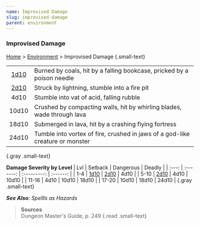 ```yaml
---
name: Improvised Damage
slug: improvised-damage
parent: environment
---
```

### Improvised Damage
[Home](dm-operations-center) > [Environment](environment) > Improvised Damage {.small-text}

|||
|:-----:|:-|
|  [1d10](/roll/1d10) | Burned by coals, hit by a falling bookcase, pricked by a poison needle |
|  [2d10](/roll/2d10) | Struck by lightning, stumble into a fire pit |
|  4d10 | Stumble into vat of acid, falling rubble |
| 10d10 | Crushed by compacting walls, hit by whirling blades, wade through lava |
| 18d10 | Submerged in lava, hit by a crashing flying fortress |
| 24d10 | Tumble into vortex of fire, crushed in jaws of a god-like creature or monster|
{.gray .small-text}

**Damage Severity by Level**
| Lvl | Setback | Dangerous | Deadly |
| :---: | :-------: | :---------: | :------: |
|  1-4  |   [1d10](/roll/1d10)    |    [2d10](/roll/2d10)     |   4d10   |
| 5-10  |   [2d10](/roll/2d10)    |    4d10     |  10d10   |
| 11-16 |   4d10    |    10d10    |  18d10   |
| 17-20 |   10d10   |    18d10    |  24d10   |
{.gray .small-text}

***See Also**: Spellls as Hazards*

> **Sources** <br/>
> Dungeon Master's Guide, p. 249
{.read .small-text}


